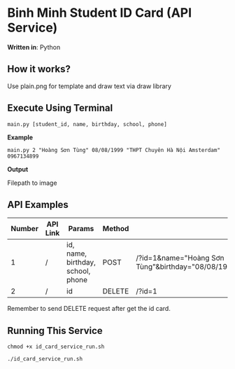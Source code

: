 # **Binh Minh Student ID Card (API Service)**

**Written in**: Python

## How it works?

Use plain.png for template and draw text via draw library

## Execute Using Terminal

```
main.py [student_id, name, birthday, school, phone]
```

**Example**

```
main.py 2 "Hoàng Sơn Tùng" 08/08/1999 "THPT Chuyên Hà Nội Amsterdam" 0967134899
```

**Output**

Filepath to image

## **API Examples**

| Number | API Link | Params                            | Method | Examples                                                     |
| ------ | -------- | --------------------------------- | ------ | ------------------------------------------------------------ |
| 1      | /        | id, name, birthday, school, phone | POST   | /?id=1&name="Hoàng Sơn Tùng"&birthday="08/08/1999"&school=ABCD&phone=0967134899 |
| 2      | /        | id                                | DELETE | /?id=1                                                       |

Remember to send DELETE request after get the id card.

## **Running This Service**

`chmod +x id_card_service_run.sh`

`./id_card_service_run.sh`

